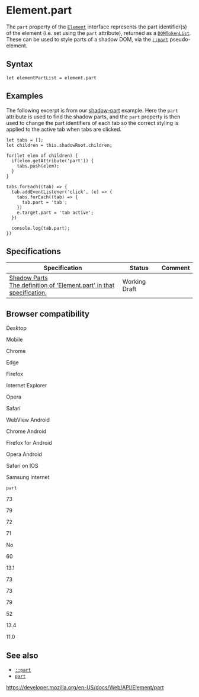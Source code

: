 Element.part
============

The `part` property of the [`Element`](../element) interface represents the part identifier(s) of the element (i.e. set using the `part` attribute), returned as a [`DOMTokenList`](../domtokenlist). These can be used to style parts of a shadow DOM, via the [`::part`](https://developer.mozilla.org/en-US/docs/Web/CSS/::part) pseudo-element.

Syntax
------

    let elementPartList = element.part

Examples
--------

The following excerpt is from our [shadow-part](https://mdn.github.io/web-components-examples/shadow-part/) example. Here the `part` attribute is used to find the shadow parts, and the `part` property is then used to change the part identifiers of each tab so the correct styling is applied to the active tab when tabs are clicked.

    let tabs = [];
    let children = this.shadowRoot.children;

    for(let elem of children) {
      if(elem.getAttribute('part')) {
        tabs.push(elem);
      }
    }

    tabs.forEach((tab) => {
      tab.addEventListener('click', (e) => {
        tabs.forEach((tab) => {
          tab.part = 'tab';
        })
        e.target.part = 'tab active';
      })

      console.log(tab.part);
    })

Specifications
--------------

<table><thead><tr class="header"><th>Specification</th><th>Status</th><th>Comment</th></tr></thead><tbody><tr class="odd"><td><a href="https://drafts.csswg.org/css-shadow-parts-1/#idl">Shadow Parts<br />
<span class="small">The definition of 'Element.part' in that specification.</span></a></td><td><span class="spec-wd">Working Draft</span></td><td></td></tr></tbody></table>

Browser compatibility
---------------------

Desktop

Mobile

Chrome

Edge

Firefox

Internet Explorer

Opera

Safari

WebView Android

Chrome Android

Firefox for Android

Opera Android

Safari on IOS

Samsung Internet

`part`

73

79

72

71

No

60

13.1

73

73

79

52

13.4

11.0

See also
--------

-   [`::part`](https://developer.mozilla.org/en-US/docs/Web/CSS/::part)
-   [`part`](https://developer.mozilla.org/en-US/docs/Web/HTML/Global_attributes#attr-part)

<a href="https://developer.mozilla.org/en-US/docs/Web/API/Element/part" class="_attribution-link">https://developer.mozilla.org/en-US/docs/Web/API/Element/part</a>
